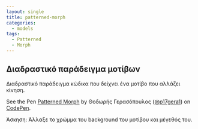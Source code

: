 ```yaml
---
layout: single
title: patterned-morph
categories:
  - models
tags:
  - Patterned
  - Morph
---
```


## Διαδραστικό παράδειγμα μοτίβων

Διαδραστικό παράδειγμα κώδικα που δείχνει ένα μοτίβο που αλλάζει κίνηση. 
<p data-height="350" data-theme-id="17517" data-slug-hash="dYPxYp" data-default-tab="result" data-user="p17gera1" class='codepen'>See the Pen <a href='https://codepen.io/p17gera1/pen/mayeYX'>Patterned Morph</a> by Θοδωρής Γερασόπουλος (<a href='http://codepen.io/p17gera1'>@p17gera1</a>) on <a href='http://codepen.io'>CodePen</a>.</p>
<script async src="//assets.codepen.io/assets/embed/ei.js"></script>

Άσκηση: Άλλαξε το χρώμμα του background του μοτίβου και μέγεθός του.
